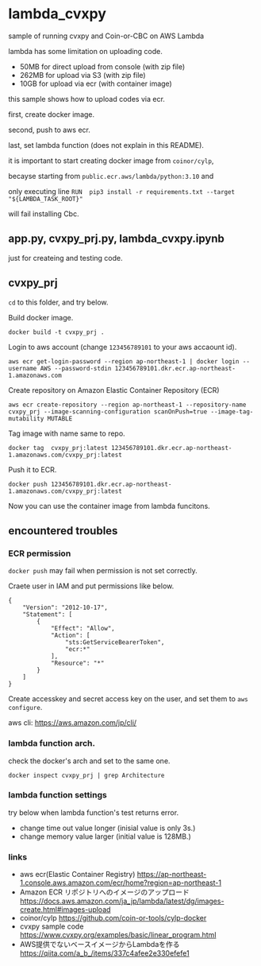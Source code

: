 # lambda_cvxpy
sample of running cvxpy and Coin-or-CBC on AWS Lambda

lambda has some limitation on uploading code.
- 50MB for direct upload from console (with zip file)
- 262MB for upload via S3 (with zip file)
- 10GB for upload via ecr (with container image)

this sample shows how to upload codes via ecr.

first, create docker image.

second, push to aws ecr.

last, set lambda function (does not explain in this README).

it is important to start creating docker image from `coinor/cylp`, 

becayse starting from `public.ecr.aws/lambda/python:3.10` and

only executing line `RUN  pip3 install -r requirements.txt --target "${LAMBDA_TASK_ROOT}"`

will fail installing Cbc.

## app.py, cvxpy_prj.py, lambda_cvxpy.ipynb
just for createing and testing code.

## cvxpy_prj

`cd` to this folder, and try below.

Build docker image.
```
docker build -t cvxpy_prj .   
```

Login to aws account (change `123456789101` to your aws accaount id).
```
aws ecr get-login-password --region ap-northeast-1 | docker login --username AWS --password-stdin 123456789101.dkr.ecr.ap-northeast-1.amazonaws.com
```

Create repository on Amazon Elastic Container Repository (ECR)

```
aws ecr create-repository --region ap-northeast-1 --repository-name cvxpy_prj --image-scanning-configuration scanOnPush=true --image-tag-mutability MUTABLE
```

Tag image with name same to repo.
```
docker tag  cvxpy_prj:latest 123456789101.dkr.ecr.ap-northeast-1.amazonaws.com/cvxpy_prj:latest
```

Push it to ECR.
```
docker push 123456789101.dkr.ecr.ap-northeast-1.amazonaws.com/cvxpy_prj:latest   
```

Now you can use the container image from lambda funcitons.

## encountered troubles

### ECR permission
`docker push` may fail when permission is not set correctly.

Craete user in IAM and put permissions like below.
```
{
    "Version": "2012-10-17",
    "Statement": [
        {
            "Effect": "Allow",
            "Action": [
                "sts:GetServiceBearerToken",
                "ecr:*"
            ],
            "Resource": "*"
        }
    ]
}
```

Create accesskey and secret access key on the user, and set them to `aws configure`.

aws cli: https://aws.amazon.com/jp/cli/

### lambda function arch.
check the docker's arch and set to the same one.
```
docker inspect cvxpy_prj | grep Architecture
```

### lambda function settings
try below when lambda function's test returns error.
- change time out value longer (inisial value is only 3s.)
- change memory value larger (initial value is 128MB.)

### links
- aws ecr(Elastic Container Registry) https://ap-northeast-1.console.aws.amazon.com/ecr/home?region=ap-northeast-1
- Amazon ECR リポジトリへのイメージのアップロード https://docs.aws.amazon.com/ja_jp/lambda/latest/dg/images-create.html#images-upload
- coinor/cylp https://github.com/coin-or-tools/cylp-docker
- cvxpy sample code https://www.cvxpy.org/examples/basic/linear_program.html
- AWS提供でないベースイメージからLambdaを作る https://qiita.com/a_b_/items/337c4afee2e330efefe1
